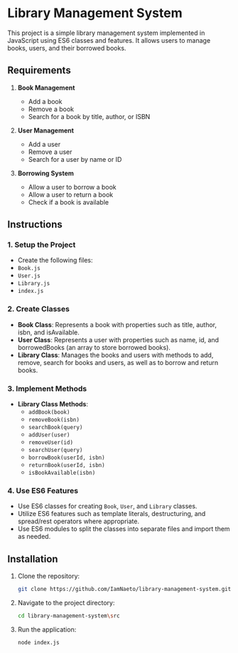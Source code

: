 # Library Management System

This project is a simple library management system implemented in JavaScript using ES6 classes and features. It allows users to manage books, users, and their borrowed books.

## Requirements

1. **Book Management**
    - Add a book
    - Remove a book
    - Search for a book by title, author, or ISBN

2. **User Management**
    - Add a user
    - Remove a user
    - Search for a user by name or ID

3. **Borrowing System**
    - Allow a user to borrow a book
    - Allow a user to return a book
    - Check if a book is available

## Instructions

### 1. Setup the Project
   - Create the following files:
   - `Book.js`
   - `User.js`
   - `Library.js`
   - `index.js`

### 2. Create Classes
   - **Book Class**: Represents a book with properties such as title, author, isbn, and isAvailable.
   - **User Class**: Represents a user with properties such as name, id, and borrowedBooks (an array to store borrowed books).
   - **Library Class**: Manages the books and users with methods to add, remove, search for books and users, as well as to borrow and return books.

### 3. Implement Methods
   - **Library Class Methods**:
       - `addBook(book)`
       - `removeBook(isbn)`
       - `searchBook(query)`
       - `addUser(user)`
       - `removeUser(id)`
       - `searchUser(query)`
       - `borrowBook(userId, isbn)`
       - `returnBook(userId, isbn)`
       - `isBookAvailable(isbn)`

### 4. Use ES6 Features
   - Use ES6 classes for creating `Book`, `User`, and `Library` classes.
   - Utilize ES6 features such as template literals, destructuring, and spread/rest operators where appropriate.
   - Use ES6 modules to split the classes into separate files and import them as needed.

## Installation

1. Clone the repository:

    ```bash
    git clone https://github.com/IamNaeto/library-management-system.git
    ```

2. Navigate to the project directory:

    ```bash
    cd library-management-system\src
    ```

3. Run the application:

    ```bash
    node index.js
    ```
